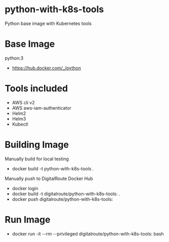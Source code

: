 # python-with-k8s-tools

Python base image with Kubernetes tools

# Base Image


python:3
- https://hub.docker.com/_/python


# Tools included

- AWS cli v2
- AWS aws-iam-authenticator
- Helm2
- Helm3
- Kubectl

# Building Image

Manually build for local testing

- docker build -t python-with-k8s-tools .

Manually push to DigitalRoute Docker Hub

- docker login
- docker build -t digitalroute/python-with-k8s-tools:<version> .
- docker push digitalroute/python-with-k8s-tools:<version>

# Run Image

- docker run -it --rm --privileged digitalroute/python-with-k8s-tools:<version> bash
